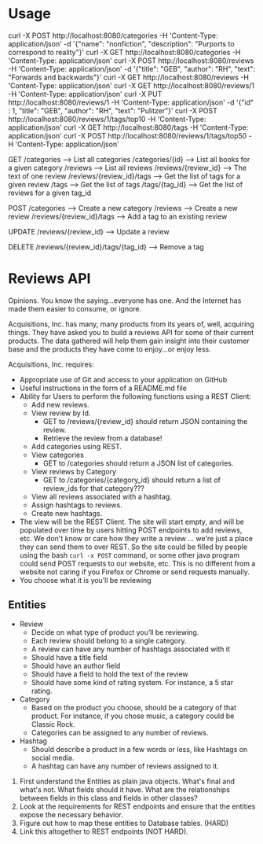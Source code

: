 # Usage

curl -X POST http://localhost:8080/categories -H 'Content-Type: application/json' -d '{"name": "nonfiction", "description": "Purports to correspond to reality"}'
curl -X GET http://localhost:8080/categories -H 'Content-Type: application/json'
curl -X POST http://localhost:8080/reviews -H 'Content-Type: application/json' -d '{"title": "GEB", "author": "RH", "text": "Forwards and backwards"}'
curl -X GET http://localhost:8080/reviews -H 'Content-Type: application/json'
curl -X GET http://localhost:8080/reviews/1 -H 'Content-Type: application/json'
curl -X PUT http://localhost:8080/reviews/1 -H 'Content-Type: application/json' -d '{"id" : 1, "title": "GEB", "author": "RH", "text": "Pulitzer"}'
curl -X POST http://localhost:8080/reviews/1/tags/top10 -H 'Content-Type: application/json'
curl -X GET http://localhost:8080/tags -H 'Content-Type: application/json'
curl -X POST http://localhost:8080/reviews/1/tags/top50 -H 'Content-Type: application/json'

GET
/categories --> List all categories
/categories/{id} --> List all books for a given category
/reviews --> List all reviews
/reviews/{review_id} --> The text of one review
/reviews/{review_id}/tags --> Get the list of tags for a given review
/tags --> Get the list of tags
/tags/{tag_id} --> Get the list of reviews for a given tag_id

POST
/categories --> Create a new category
/reviews --> Create a new review
/reviews/{review_id}/tags --> Add a tag to an existing review

UPDATE
/reviews/{review_id} --> Update a review

DELETE
/reviews/{review_id}/tags/{tag_id} --> Remove a tag


# Reviews API

Opinions. You know the saying...everyone has one. And the Internet has made them easier to consume, or ignore.

Acquisitions, Inc. has many, many products from its years of, well, acquiring things. They have asked you to build a
reviews API for some of their current products. The data gathered will help them gain insight into their customer base
and the products they have come to enjoy...or enjoy less.

Acquisitions, Inc. requires:

- Appropriate use of Git and access to your application on GitHub
- Useful instructions in the form of a README.md file
- Ability for Users to perform the following functions using a REST Client:
    - Add new reviews.
    - View review by Id.
        * GET to /reviews/{review_id} should return JSON containing the review.
        * Retrieve the review from a database!
    - Add categories using REST.
    - View categories
        * GET to /categories should return a JSON list of categories.
    - View reviews by Category
        * GET to /categories/{category_id} should return a list of review_ids for that category???
    - View all reviews associated with a hashtag.
    - Assign hashtags to reviews.
    - Create new hashtags.
- The view will be the REST Client. The site will start empty, and will be populated over time by users hitting POST
  endpoints to add reviews, etc. We don't know or care how they write a review ... we're just a place they can send them
  to over REST. So the site could be filled by people using the bash `curl -x POST` command, or some other java program
  could send POST requests to our website, etc. This is no different from a website not caring if you Firefox or Chrome
  or send requests manually.
- You choose what it is you’ll be reviewing

## Entities

- Review
    - Decide on what type of product you’ll be reviewing.
    - Each review should belong to a single category.
    - A review can have any number of hashtags associated with it
    - Should have a title field
    - Should have an author field
    - Should have a field to hold the text of the review
    - Should have some kind of rating system. For instance, a 5 star rating.
- Category
    - Based on the product you choose, should be a category of that product. For instance, if you chose music, a
      category could be Classic Rock.
    - Categories can be assigned to any number of reviews.
- Hashtag
    - Should describe a product in a few words or less, like Hashtags on social media.
    - A hashtag can have any number of reviews assigned to it.

1. First understand the Entities as plain java objects. What's final and what's not. What fields should it have. What are the relationships between fields in this class and fields in other classes?
2. Look at the requirements for REST endpoints and ensure that the entities expose the necessary behavior.
3. Figure out how to map these entities to Database tables. (HARD)
4. Link this altogether to REST endpoints (NOT HARD).